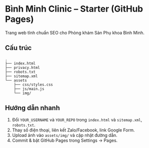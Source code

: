 # Bình Minh Clinic – Starter (GitHub Pages)

Trang web tĩnh chuẩn SEO cho Phòng khám Sản Phụ khoa Bình Minh.

## Cấu trúc
```
.
├── index.html
├── privacy.html
├── robots.txt
├── sitemap.xml
└── assets
    ├── css/styles.css
    ├── js/main.js
    └── img/
```

## Hướng dẫn nhanh
1) Đổi `YOUR_USERNAME` và `YOUR_REPO` trong `index.html` và `sitemap.xml`, `robots.txt`.
2) Thay số điện thoại, liên kết Zalo/Facebook, link Google Form.
3) Upload ảnh vào `assets/img/` và cập nhật đường dẫn.
4) Commit & bật GitHub Pages trong Settings → Pages.
